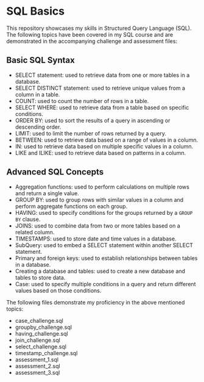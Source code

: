 # SQL Basics

This repository showcases my skills in Structured Query Language (SQL). The following topics have been covered in my SQL course and are demonstrated in the accompanying challenge and assessment files:

## Basic SQL Syntax
- SELECT statement: used to retrieve data from one or more tables in a database.
- SELECT DISTINCT statement: used to retrieve unique values from a column in a table.
- COUNT: used to count the number of rows in a table.
- SELECT WHERE: used to retrieve data from a table based on specific conditions.
- ORDER BY: used to sort the results of a query in ascending or descending order.
- LIMIT: used to limit the number of rows returned by a query.
- BETWEEN: used to retrieve data based on a range of values in a column.
- IN: used to retrieve data based on multiple specific values in a column.
- LIKE and ILIKE: used to retrieve data based on patterns in a column.

## Advanced SQL Concepts
- Aggregation functions: used to perform calculations on multiple rows and return a single value.
- GROUP BY: used to group rows with similar values in a column and perform aggregate functions on each group.
- HAVING: used to specify conditions for the groups returned by a `GROUP BY` clause.
- JOINS: used to combine data from two or more tables based on a related column.
- TIMESTAMPS: used to store date and time values in a database.
- SubQuery: used to embed a SELECT statement within another SELECT statement.
- Primary and foreign keys: used to establish relationships between tables in a database.
- Creating a database and tables: used to create a new database and tables to store data.
- Case: used to specify multiple conditions in a query and return different values based on those conditions.

The following files demonstrate my proficiency in the above mentioned topics:
- case_challenge.sql
- groupby_challenge.sql
- having_challenge.sql
- join_challenge.sql
- select_challenge.sql
- timestamp_challenge.sql
- assessment_1.sql
- assessment_2.sql
- assessment_3.sql

